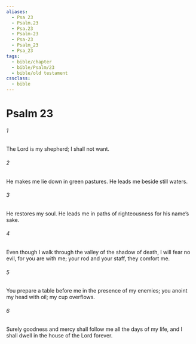 ```yaml
---
aliases:
  - Psa 23
  - Psalm.23
  - Psa.23
  - Psalm-23
  - Psa-23
  - Psalm_23
  - Psa_23
tags:
  - bible/chapter
  - bible/Psalm/23
  - bible/old testament
cssclass:
  - bible
---
```


# Psalm 23

###### 1
The Lord is my shepherd; I shall not want.
###### 2
He makes me lie down in green pastures. He leads me beside still waters.
###### 3
He restores my soul. He leads me in paths of righteousness for his name’s sake.
###### 4
Even though I walk through the valley of the shadow of death, I will fear no evil, for you are with me; your rod and your staff, they comfort me.
###### 5
You prepare a table before me in the presence of my enemies; you anoint my head with oil; my cup overflows.
###### 6
Surely goodness and mercy shall follow me all the days of my life, and I shall dwell in the house of the Lord forever.


